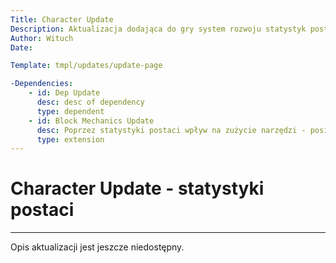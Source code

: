 ```yaml
---
Title: Character Update
Description: Aktualizacja dodająca do gry system rozwoju statystyk postaci
Author: Wituch
Date:

Template: tmpl/updates/update-page

-Dependencies:
    - id: Dep Update
      desc: desc of dependency
      type: dependent
    - id: Block Mechanics Update
      desc: Poprzez statystyki postaci wpływ na zużycie narzędzi - posiadanie konkretnych umiejętności lub wysoka zręczność pozwoli je zmniejszać
      type: extension
---
```


# Character Update - statystyki postaci
-----

Opis aktualizacji jest jeszcze niedostępny.
